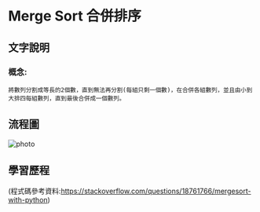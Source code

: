 # Merge Sort 合併排序

## 文字說明
### 概念:
    將數列分割成等長的2個數，直到無法再分割(每組只剩一個數)，在合併各組數列，並且由小到大排四每組數列，直到最後合併成一個數列。

## 流程圖
![photo](https://github.com/stopraining/LearningNote/blob/master/pic/MergeSort.jpeg)

## 學習歷程


(程式碼參考資料:https://stackoverflow.com/questions/18761766/mergesort-with-python)




